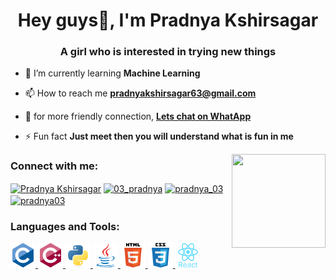 <h1 align="center">Hey guys👋, I'm Pradnya Kshirsagar</h1>
<h3 align="center">A girl who is interested in trying new things</h3>

- 🌱 I’m currently learning **Machine Learning**

- 📫 How to reach me **pradnyakshirsagar63@gmail.com**

- 🤝 for more friendly connection, [**Lets chat on WhatApp**](https://wa.link/4xcx7b)

- ⚡ Fun fact **Just meet then you will understand what is fun in me**
 

<img align="right" width="150" height="150" src="https://github.com/MishManners/MishManners/blob/master/My-OctocatsShortest.gif">
<h3 align="left">Connect with me:</h3>
<p align="left">
<a href="https://linkedin.com/in/pradnya kshirsagar" target="blank"><img align="center" src="https://raw.githubusercontent.com/rahuldkjain/github-profile-readme-generator/master/src/images/icons/Social/linked-in-alt.svg" alt="Pradnya Kshirsagar" height="30" width="40" /></a>
<a href="https://instagram.com/03_pradnya" target="blank"><img align="center" src="https://raw.githubusercontent.com/rahuldkjain/github-profile-readme-generator/master/src/images/icons/Social/instagram.svg" alt="03_pradnya" height="30" width="40" /></a>
<a href="https://www.codechef.com/users/pradnya_03" target="blank"><img align="center" src="https://cdn.jsdelivr.net/npm/simple-icons@3.1.0/icons/codechef.svg" alt="pradnya_03" height="30" width="40" /></a>
<a href="https://www.hackerrank.com/pradnya03" target="blank"><img align="center" src="https://raw.githubusercontent.com/rahuldkjain/github-profile-readme-generator/master/src/images/icons/Social/hackerrank.svg" alt="pradnya03" height="30" width="40" /></a>
</p>

<h3 align="left">Languages and Tools:</h3>
<p align="left"> <a href="https://www.cprogramming.com/" target="_blank"> 
<img src="https://raw.githubusercontent.com/devicons/devicon/master/icons/c/c-original.svg" alt="c" width="40" height="40"/> </a>
<a href="https://www.w3schools.com/cpp/" target="_blank"> 
<img src="https://raw.githubusercontent.com/devicons/devicon/master/icons/cplusplus/cplusplus-original.svg" alt="cplusplus" width="40" height="40"/> </a>
<a href="https://www.python.org" target="_blank">
<img src="https://raw.githubusercontent.com/devicons/devicon/master/icons/python/python-original.svg" alt="python" width="40" height="40"/> </a>
<a href="https://www.java.com" target="_blank"> 
<img src="https://raw.githubusercontent.com/devicons/devicon/master/icons/java/java-original.svg" alt="java" width="40" height="40"/> </a>
<a href="https://www.w3.org/html/" target="_blank"> 
<img src="https://raw.githubusercontent.com/devicons/devicon/master/icons/html5/html5-original-wordmark.svg" alt="html5" width="40" height="40"/> </a>
<a href="https://www.w3schools.com/css/" target="_blank">
<img src="https://raw.githubusercontent.com/devicons/devicon/master/icons/css3/css3-original-wordmark.svg" alt="css3" width="40" height="40"/> </a>  
<a href="https://reactjs.org/" target="_blank"> 
<img src="https://raw.githubusercontent.com/devicons/devicon/master/icons/react/react-original-wordmark.svg" alt="react" width="40" height="40"/> </a> </p>
